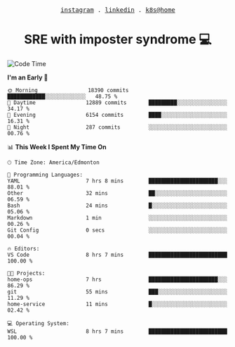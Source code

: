 <p align="center">
  <samp>
    <a href="https://www.instagram.com/lildrunkensmurf/">instagram</a> .
    <a href="https://www.linkedin.com/in/joryirving/">linkedin</a> .
    <a href="https://github.com/joryirving/k3s-home-cluster">k8s@home</a>
  </samp>
</p>

<h1 align="center">
  SRE with imposter syndrome 💻
</h1>

<!--START_SECTION:waka-->
![Code Time](http://img.shields.io/badge/Code%20Time-142%20hrs%206%20mins-blue)

**I'm an Early 🐤** 

```text
🌞 Morning                18390 commits       ████████████░░░░░░░░░░░░░   48.75 % 
🌆 Daytime                12889 commits       █████████░░░░░░░░░░░░░░░░   34.17 % 
🌃 Evening                6154 commits        ████░░░░░░░░░░░░░░░░░░░░░   16.31 % 
🌙 Night                  287 commits         ░░░░░░░░░░░░░░░░░░░░░░░░░   00.76 % 
```


📊 **This Week I Spent My Time On** 

```text
🕑︎ Time Zone: America/Edmonton

💬 Programming Languages: 
YAML                     7 hrs 8 mins        ██████████████████████░░░   88.01 % 
Other                    32 mins             ██░░░░░░░░░░░░░░░░░░░░░░░   06.59 % 
Bash                     24 mins             █░░░░░░░░░░░░░░░░░░░░░░░░   05.06 % 
Markdown                 1 min               ░░░░░░░░░░░░░░░░░░░░░░░░░   00.26 % 
Git Config               0 secs              ░░░░░░░░░░░░░░░░░░░░░░░░░   00.04 % 

🔥 Editors: 
VS Code                  8 hrs 7 mins        █████████████████████████   100.00 % 

🐱‍💻 Projects: 
home-ops                 7 hrs               ██████████████████████░░░   86.29 % 
git                      55 mins             ███░░░░░░░░░░░░░░░░░░░░░░   11.29 % 
home-service             11 mins             █░░░░░░░░░░░░░░░░░░░░░░░░   02.42 % 

💻 Operating System: 
WSL                      8 hrs 7 mins        █████████████████████████   100.00 % 
```


<!--END_SECTION:waka-->